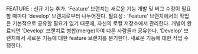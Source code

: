 
FEATURE : 신규 기능 추가.
‘Feature’ 브랜치는 새로운 기능 개발 및 버그 수정이 필요할 때마다 ‘develop’ 브랜치로부터 나누어진다. 
필요성 : ‘Feature’ 브랜치에서의 작업은 기본적으로 공유할 필요가 없기 때문에, 자신의 로컬 저장소에서 관리한다. 개발이 완료되면 ‘Develop’ 브랜치로 병합(merge)하여 다른 사람들과 공유한다. ‘Develop’ 브랜치에서 새로운 기능에 대한 feature 브랜치를 분기한다. 새로운 기능에 대한 작업 수행한다.
